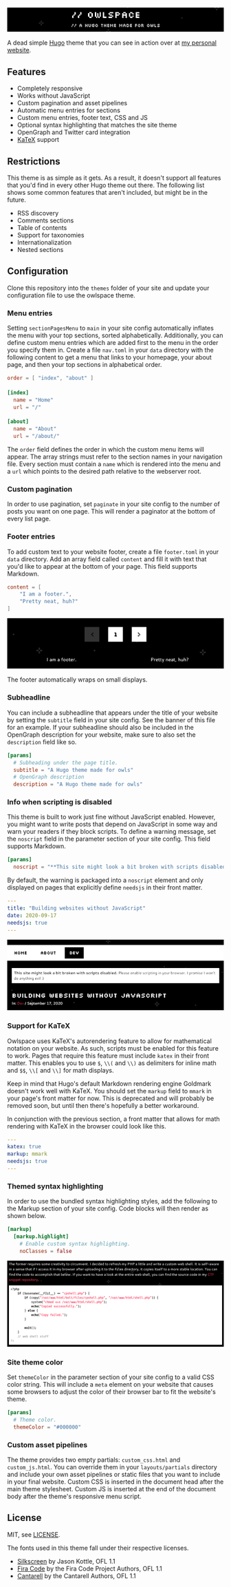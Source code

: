 ![Owlspace header](images/header.png)

A dead simple [Hugo](https://gohugo.io/) theme that you can see in action over at [my personal website](https://owlspace.xyz/).

## Features

* Completely responsive
* Works without JavaScript
* Custom pagination and asset pipelines
* Automatic menu entries for sections
* Custom menu entries, footer text, CSS and JS
* Optional syntax highlighting that matches the site theme
* OpenGraph and Twitter card integration
* [KaTeX](https://katex.org/) support

## Restrictions

This theme is as simple as it gets. As a result, it doesn't support all features that you'd find in every other Hugo theme out there. The following list shows some common features that aren't included, but might be in the future.

* RSS discovery
* Comments sections
* Table of contents
* Support for taxonomies
* Internationalization
* Nested sections

## Configuration

Clone this repository into the `themes` folder of your site and update your configuration file to use the owlspace theme.

### Menu entries

Setting `sectionPagesMenu` to `main` in your site config automatically inflates the menu with your top sections, sorted alphabetically. Additionally, you can define custom menu entries which are added first to the menu in the order you specify them in. Create a file `nav.toml` in your `data` directory with the following content to get a menu that links to your homepage, your about page, and then your top sections in alphabetical order.

```toml
order = [ "index", "about" ]

[index]
  name = "Home"
  url = "/"

[about]
  name = "About"
  url = "/about/"
```

The `order` field defines the order in which the custom menu items will appear. The array strings must refer to the section names in your navigation file. Every section must contain a `name` which is rendered into the menu and a `url` which points to the desired path relative to the webserver root.

### Custom pagination

In order to use pagination, set `paginate` in your site config to the number of posts you want on one page. This will render a paginator at the bottom of every list page.

### Footer entries

To add custom text to your website footer, create a file `footer.toml` in your `data` directory. Add an array field called `content` and fill it with text that you'd like to appear at the bottom of your page. This field supports Markdown.

```toml
content = [
    "I am a footer.",
    "Pretty neat, huh?"
]
```

![Website footer](images/footer.png)

The footer automatically wraps on small displays.

### Subheadline

You can include a subheadline that appears under the title of your website by setting the `subtitle` field in your site config. See the banner of this file for an example. If your subheadline should also be included in the OpenGraph description for your website, make sure to also set the `description` field like so.

```toml
[params]
  # Subheading under the page title.
  subtitle = "A Hugo theme made for owls"
  # OpenGraph description
  description = "A Hugo theme made for owls"
```

### Info when scripting is disabled

This theme is built to work just fine without JavaScript enabled. However, you might want to write posts that depend on JavaScript in some way and warn your readers if they block scripts. To define a warning message, set the `noscript` field in the parameter section of your site config. This field supports Markdown.

```toml
[params]
  noscript = "**This site might look a bit broken with scripts disabled.** Please enable scripting in your browser. I promise I won't do anything evil :)"
```

By default, the warning is packaged into a `noscript` element and only displayed on pages that explicitly define `needsjs` in their front matter.

```yaml
---
title: "Building websites without JavaScript"
date: 2020-09-17
needsjs: true
---
```

![Warning when scripting is disabled](images/noscript.png)

### Support for KaTeX

Owlspace uses KaTeX's autorendering feature to allow for mathematical notation on your website. As such, scripts must be enabled for this feature to work. Pages that require this feature must include `katex` in their front matter. This enables you to use `$`, `\\(` and `\\)` as delimiters for inline math and `$$`, `\\[` and `\\]` for math displays.

Keep in mind that Hugo's default Markdown rendering engine Goldmark doesn't work well with KaTeX. You should set the `markup` field to `mmark` in your page's front matter for now. This is deprecated and will probably be removed soon, but until then there's hopefully a better workaround.

In conjunction with the previous section, a front matter that allows for math rendering with KaTeX in the browser could look like this.

```yaml
---
katex: true
markup: mmark
needsjs: true
---
```

### Themed syntax highlighting

In order to use the bundled syntax highlighting styles, add the following to the Markup section of your site config. Code blocks will then render as shown below.

```toml
[markup]
  [markup.highlight]
    # Enable custom syntax highlighting.
    noClasses = false
```

![Integrated syntax highlighting](images/highlight.png)

### Site theme color

Set `themeColor` in the parameter section of your site config to a valid CSS color string. This will include a `meta` element on your website that causes some browsers to adjust the color of their browser bar to fit the website's theme.

```toml
[params]
  # Theme color.
  themeColor = "#000000"
```

### Custom asset pipelines

The theme provides two empty partials: `custom_css.html` and `custom_js.html`. You can override them in your `layouts/partials` directory and include your own asset pipelines or static files that you want to include in your final website. Custom CSS is inserted in the document head after the main theme stylesheet. Custom JS is inserted at the end of the document body after the theme's responsive menu script.

## License

MIT, see [LICENSE](LICENSE).

The fonts used in this theme fall under their respective licenses.

* [Silkscreen](https://www.kottke.org/plus/type/silkscreen/) by Jason Kottle, OFL 1.1
* [Fira Code](https://github.com/tonsky/FiraCode) by the Fira Code Project Authors, OFL 1.1
* [Cantarell](https://gitlab.gnome.org/GNOME/cantarell-fonts) by the Cantarell Authors, OFL 1.1